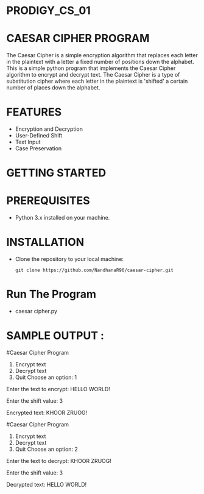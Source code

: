 # PRODIGY_CS_01
# CAESAR CIPHER PROGRAM
The Caesar Cipher is a simple encryption algorithm that replaces each letter in the plaintext with a letter a fixed number of positions down the alphabet.
This is a simple python program that implements the Caesar Cipher algorithm to encrypt and decrypt text. The Caesar Cipher is a type of substitution cipher where each letter in the plaintext is 'shifted' a certain number of places down the alphabet.

# FEATURES
  - Encryption and Decryption
  - User-Defined Shift
  - Text Input
  - Case Preservation

# GETTING STARTED

# PREREQUISITES

  - Python 3.x installed on your machine.

# INSTALLATION

 - Clone the repository to your local machine:
   
       git clone https://github.com/NandhanaR96/caesar-cipher.git

# Run The Program

- caesar cipher.py

# SAMPLE OUTPUT :

   #Caesar Cipher Program
  
   1. Encrypt text
   2. Decrypt text
   3. Quit
   Choose an option: 1

   Enter the text to encrypt: HELLO WORLD!
   
   Enter the shift value: 3
   
   Encrypted text: KHOOR ZRUOG!

   #Caesar Cipher Program
   
   1. Encrypt text
   2. Decrypt text
   3. Quit
   Choose an option: 2

   Enter the text to decrypt: KHOOR ZRUOG!
   
   Enter the shift value: 3
    
   Decrypted text: HELLO WORLD!
   
